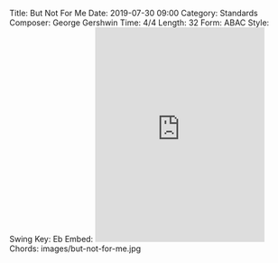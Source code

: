 Title: But Not For Me
Date: 2019-07-30 09:00
Category: Standards
Composer: George Gershwin
Time: 4/4
Length: 32
Form: ABAC
Style: Swing
Key: Eb
Embed: <iframe src="https://open.spotify.com/embed/user/thatdavidmiller/playlist/1dmulADiNwTaWHNsiq1WWT" width="300" height="380" frameborder="0" allowtransparency="true" allow="encrypted-media"></iframe>
Chords: images/but-not-for-me.jpg
